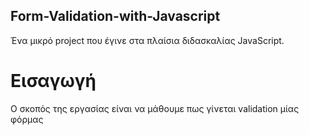 ## Form-Validation-with-Javascript

Ένα μικρό project που έγινε στα πλαίσια διδασκαλίας JavaScript.

# Εισαγωγή
Ο σκοπός της εργασίας είναι να μάθουμε πως γίνεται validation μίας φόρμας  
